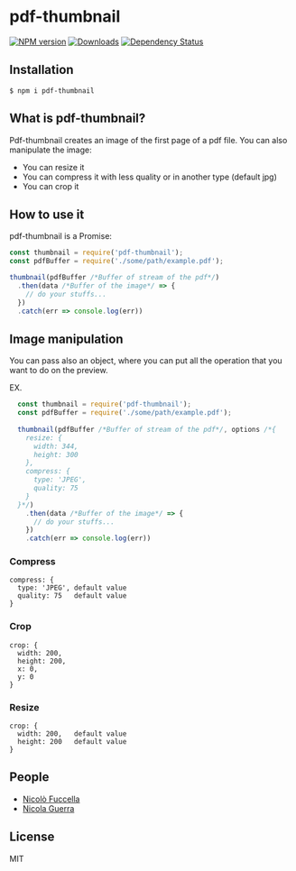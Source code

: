 # pdf-thumbnail

[![NPM version][npm-image]][npm-url] [![Downloads][downloads-image]][npm-url] [![Dependency Status][dependencies-image]][dependencies-url]

[npm-url]: https://www.npmjs.com/package/pdf-thumbnail
[npm-image]: http://img.shields.io/npm/v/pdf-thumbnail.svg?style=flat
[downloads-image]: https://img.shields.io/npm/dm/pdf-thumbnail.svg?style=flat-square
[dependencies-image]: https://david-dm.org/nico.fuccella/pdf-thumbnail.svg
[dependencies-url]: href="https://david-dm.org/nico.fuccella/pdf-thumbnail

## Installation

    $ npm i pdf-thumbnail

## What is pdf-thumbnail?

Pdf-thumbnail creates an image of the first page of a pdf file. You can also manipulate the image:
  
  * You can resize it
  * You can compress it with less quality or in another type (default jpg)
  * You can crop it
  
## How to use it

pdf-thumbnail is a Promise:

```javascript
const thumbnail = require('pdf-thumbnail');
const pdfBuffer = require('./some/path/example.pdf');

thumbnail(pdfBuffer /*Buffer of stream of the pdf*/)
  .then(data /*Buffer of the image*/ => {
    // do your stuffs...
  })
  .catch(err => console.log(err))
```

## Image manipulation

You can pass also an object, where you can put all the operation that you want to do on the preview.

EX. 

```javascript
  const thumbnail = require('pdf-thumbnail');
  const pdfBuffer = require('./some/path/example.pdf');
  
  thumbnail(pdfBuffer /*Buffer of stream of the pdf*/, options /*{
    resize: {
      width: 344,
      height: 300 
    },
    compress: {
      type: 'JPEG',
      quality: 75
    }
  }*/)
    .then(data /*Buffer of the image*/ => {
      // do your stuffs...
    })
    .catch(err => console.log(err))
```

### Compress

    compress: {
      type: 'JPEG', default value
      quality: 75   default value
    }

### Crop

    crop: {
      width: 200,
      height: 200,
      x: 0,
      y: 0
    }

### Resize

    crop: {
      width: 200,   default value
      height: 200   default value
    }

## People

- [Nicolò Fuccella](https://github.com/nicoFuccella)
- [Nicola Guerra](https://github.com/Ng2k)

## License
MIT
